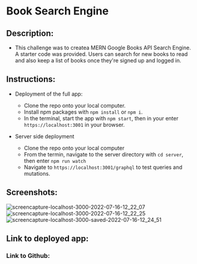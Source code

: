 # Book Search Engine 

## Description:
- This challenge was to createa  MERN Google Books API Search Engine.  A starter code was provided. Users can search for new books to read and also keep a list of books once they're signed up and logged in.

## Instructions:
- Deployment of the full app:
    - Clone the repo onto your local computer.
    - Install npm packages with `npm install` or `npm i`.
    - In the terminal, start the app with `npm start`, then in your enter `https://localhost:3001` in your browser.

- Server side deployment
    - Clone the repo onto your local computer
    - From the termin, navigate to the server directory with `cd server`, then enter `npm run watch`
    - Navigate to `https://localhost:3001/graphql` to test queries and mutations.

## Screenshots:
![screencapture-localhost-3000-2022-07-16-12_22_07](https://user-images.githubusercontent.com/92459709/179363550-3c7ace94-47f8-4f87-a416-17219506eafd.png)
![screencapture-localhost-3000-2022-07-16-12_22_25](https://user-images.githubusercontent.com/92459709/179363571-eadfd1d0-785d-4345-9527-457860fbab54.png)
![screencapture-localhost-3000-saved-2022-07-16-12_24_51](https://user-images.githubusercontent.com/92459709/179363573-a1bc9687-c5b5-4c5c-8b21-39cb33ce66ea.png)

## Link to deployed app:


### Link to Github:




